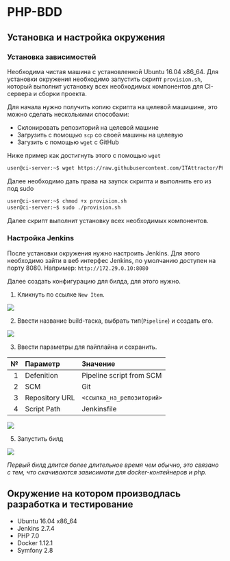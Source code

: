 # PHP-BDD

## Установка и настройка окружения

### Установка зависимостей

Необходима чистая машина с установленной Ubuntu 16.04 x86_64\. Для установки окружения необходимо запустить скрипт `provision.sh`, который выполнит установку всех необходимых компонентов для CI-сервера и сборки проекта.

Для начала нужно получить копию скрипта на целевой машишине, это можно сделать несколькими способами:

- Склонировать репозиторий на целевой машине
- Загрузить с помощью `scp` со своей машины на целевую
- Загузить с помощью `wget` с GitHub

Ниже пример как достигнуть этого с помощью `wget`

```sh
user@ci-server:~$ wget https://raw.githubusercontent.com/ITAttractor/PHP-BDD/master/provision.sh
```

Далее необходимо дать права на заупск скрипта и выполнить его из под sudo

```sh
user@ci-server:~$ chmod +x provision.sh
user@ci-server:~$ sudo ./provision.sh
```

Далее скрипт выполнит установку всех необходимых компонентов.

### Настройка Jenkins

После установки окружения нужно настроить Jenkins. Для этого необходимо зайти в веб интерфес Jenkins, по умолчанию доступен на порту 8080\. Например: `http://172.29.0.10:8080`

Далее создать конфигурацию для билда, для этого нужно.

1. Кликнуть по ссылке `New Item`.

![][new-item-screenshot]

2. Ввести название build-таска, выбрать тип(`Pipeline`) и создать его.

![][create-build-task-screenshot]

3. Ввести параметры для пайплайна и сохранить.

№   | Параметр       | Значение
--: | :------------- | :------------------------
1   | Defenition     | Pipeline script from SCM
2   | SCM            | Git
3   | Repository URL | `<ссылка_на_репозиторий>`
4   | Script Path    | Jenkinsfile

![][set-task-settings-screenshot]

5. Запустить билд

![][start-build-screenshot]

*Первый билд длится более длительное время чем обычно, это связано с тем, что скачиваются зависимоти для docker-контейнеров и php.*

## Окружение на котором производлась разработка и тестирование

- Ubuntu 16.04 x86_64
- Jenkins 2.7.4
- PHP 7.0
- Docker 1.12.1
- Symfony 2.8

[create-build-task-screenshot]: /manual-screenshots/2.png
[new-item-screenshot]: /manual-screenshots/1.png
[set-task-settings-screenshot]: /manual-screenshots/3.png
[start-build-screenshot]: /manual-screenshots/4.png
